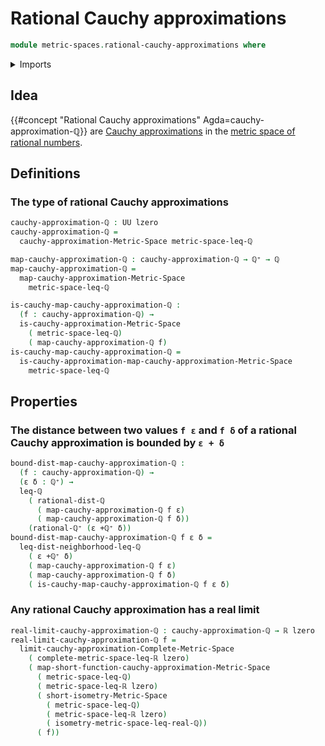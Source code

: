 # Rational Cauchy approximations

```agda
module metric-spaces.rational-cauchy-approximations where
```

<details><summary>Imports</summary>

```agda
open import elementary-number-theory.absolute-value-rational-numbers
open import elementary-number-theory.distance-rational-numbers
open import elementary-number-theory.inequality-rational-numbers
open import elementary-number-theory.positive-rational-numbers
open import elementary-number-theory.rational-numbers

open import foundation.dependent-pair-types
open import foundation.propositions
open import foundation.subtypes
open import foundation.universe-levels

open import metric-spaces.cauchy-approximations-metric-spaces
open import metric-spaces.complete-metric-spaces
open import metric-spaces.convergent-cauchy-approximations-metric-spaces
open import metric-spaces.limits-of-cauchy-approximations-premetric-spaces
open import metric-spaces.metric-space-of-rational-numbers
open import metric-spaces.metric-spaces
open import metric-spaces.short-functions-metric-spaces

open import real-numbers.cauchy-completeness-dedekind-real-numbers
open import real-numbers.dedekind-real-numbers
open import real-numbers.metric-space-of-real-numbers
open import real-numbers.rational-real-numbers
```

</details>

## Idea

{{#concept "Rational Cauchy approximations" Agda=cauchy-approximation-ℚ}} are
[Cauchy approximations](metric-spaces.cauchy-approximations-metric-spaces.md) in
the
[metric space of rational numbers](metric-spaces.metric-space-of-rational-numbers.md).

## Definitions

### The type of rational Cauchy approximations

```agda
cauchy-approximation-ℚ : UU lzero
cauchy-approximation-ℚ =
  cauchy-approximation-Metric-Space metric-space-leq-ℚ

map-cauchy-approximation-ℚ : cauchy-approximation-ℚ → ℚ⁺ → ℚ
map-cauchy-approximation-ℚ =
  map-cauchy-approximation-Metric-Space
    metric-space-leq-ℚ

is-cauchy-map-cauchy-approximation-ℚ :
  (f : cauchy-approximation-ℚ) →
  is-cauchy-approximation-Metric-Space
    ( metric-space-leq-ℚ)
    ( map-cauchy-approximation-ℚ f)
is-cauchy-map-cauchy-approximation-ℚ =
  is-cauchy-approximation-map-cauchy-approximation-Metric-Space
    metric-space-leq-ℚ
```

## Properties

### The distance between two values `f ε` and `f δ` of a rational Cauchy approximation is bounded by `ε + δ`

```agda
bound-dist-map-cauchy-approximation-ℚ :
  (f : cauchy-approximation-ℚ) →
  (ε δ : ℚ⁺) →
  leq-ℚ
    ( rational-dist-ℚ
      ( map-cauchy-approximation-ℚ f ε)
      ( map-cauchy-approximation-ℚ f δ))
    (rational-ℚ⁺ (ε +ℚ⁺ δ))
bound-dist-map-cauchy-approximation-ℚ f ε δ =
  leq-dist-neighborhood-leq-ℚ
    ( ε +ℚ⁺ δ)
    ( map-cauchy-approximation-ℚ f ε)
    ( map-cauchy-approximation-ℚ f δ)
    ( is-cauchy-map-cauchy-approximation-ℚ f ε δ)
```

### Any rational Cauchy approximation has a real limit

```agda
real-limit-cauchy-approximation-ℚ : cauchy-approximation-ℚ → ℝ lzero
real-limit-cauchy-approximation-ℚ f =
  limit-cauchy-approximation-Complete-Metric-Space
    ( complete-metric-space-leq-ℝ lzero)
    ( map-short-function-cauchy-approximation-Metric-Space
      ( metric-space-leq-ℚ)
      ( metric-space-leq-ℝ lzero)
      ( short-isometry-Metric-Space
        ( metric-space-leq-ℚ)
        ( metric-space-leq-ℝ lzero)
        ( isometry-metric-space-leq-real-ℚ))
      ( f))
```
